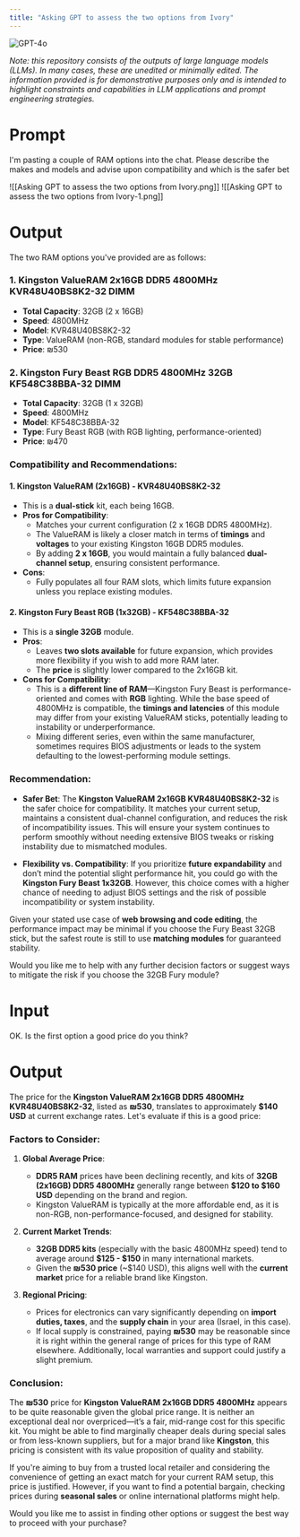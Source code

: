```yaml
---
title: "Asking GPT to assess the two options from Ivory"
---
```

![GPT-4o](https://img.shields.io/badge/GPT--4o-3333FF?style=for-the-badge&logo=openai&logoColor=white)



*Note: this repository consists of the outputs of large language models (LLMs). In many cases, these are unedited or minimally edited. The information provided is for demonstrative purposes only and is intended to highlight constraints and capabilities in LLM applications and prompt engineering strategies.*


# Prompt

I'm pasting a couple of RAM options into the chat. Please describe the makes and models and advise upon compatibility and which is the safer bet

![[Asking GPT to assess the two options from Ivory.png]]
![[Asking GPT to assess the two options from Ivory-1.png]]
# Output

The two RAM options you've provided are as follows:

### 1. **Kingston ValueRAM 2x16GB DDR5 4800MHz KVR48U40BS8K2-32 DIMM**
   - **Total Capacity**: 32GB (2 x 16GB)
   - **Speed**: 4800MHz
   - **Model**: KVR48U40BS8K2-32
   - **Type**: ValueRAM (non-RGB, standard modules for stable performance)
   - **Price**: ₪530

### 2. **Kingston Fury Beast RGB DDR5 4800MHz 32GB KF548C38BBA-32 DIMM**
   - **Total Capacity**: 32GB (1 x 32GB)
   - **Speed**: 4800MHz
   - **Model**: KF548C38BBA-32
   - **Type**: Fury Beast RGB (with RGB lighting, performance-oriented)
   - **Price**: ₪470

### Compatibility and Recommendations:

#### 1. **Kingston ValueRAM (2x16GB) - KVR48U40BS8K2-32**
- This is a **dual-stick** kit, each being 16GB.
- **Pros for Compatibility**: 
  - Matches your current configuration (2 x 16GB DDR5 4800MHz). 
  - The ValueRAM is likely a closer match in terms of **timings** and **voltages** to your existing Kingston 16GB DDR5 modules.
  - By adding **2 x 16GB**, you would maintain a fully balanced **dual-channel setup**, ensuring consistent performance.
- **Cons**: 
  - Fully populates all four RAM slots, which limits future expansion unless you replace existing modules.

#### 2. **Kingston Fury Beast RGB (1x32GB) - KF548C38BBA-32**
- This is a **single 32GB** module.
- **Pros**:
  - Leaves **two slots available** for future expansion, which provides more flexibility if you wish to add more RAM later.
  - The **price** is slightly lower compared to the 2x16GB kit.
- **Cons for Compatibility**:
  - This is a **different line of RAM**—Kingston Fury Beast is performance-oriented and comes with **RGB** lighting. While the base speed of 4800MHz is compatible, the **timings and latencies** of this module may differ from your existing ValueRAM sticks, potentially leading to instability or underperformance.
  - Mixing different series, even within the same manufacturer, sometimes requires BIOS adjustments or leads to the system defaulting to the lowest-performing module settings.

### **Recommendation:**
- **Safer Bet**: The **Kingston ValueRAM 2x16GB KVR48U40BS8K2-32** is the safer choice for compatibility. It matches your current setup, maintains a consistent dual-channel configuration, and reduces the risk of incompatibility issues. This will ensure your system continues to perform smoothly without needing extensive BIOS tweaks or risking instability due to mismatched modules.
  
- **Flexibility vs. Compatibility**: If you prioritize **future expandability** and don’t mind the potential slight performance hit, you could go with the **Kingston Fury Beast 1x32GB**. However, this choice comes with a higher chance of needing to adjust BIOS settings and the risk of possible incompatibility or system instability.

Given your stated use case of **web browsing and code editing**, the performance impact may be minimal if you choose the Fury Beast 32GB stick, but the safest route is still to use **matching modules** for guaranteed stability. 

Would you like me to help with any further decision factors or suggest ways to mitigate the risk if you choose the 32GB Fury module?

# Input

OK. Is the first option a good price do you think?

# Output

The price for the **Kingston ValueRAM 2x16GB DDR5 4800MHz KVR48U40BS8K2-32**, listed as **₪530**, translates to approximately **$140 USD** at current exchange rates. Let's evaluate if this is a good price:

### Factors to Consider:

1. **Global Average Price**:
   - **DDR5 RAM** prices have been declining recently, and kits of **32GB (2x16GB) DDR5 4800MHz** generally range between **$120 to $160 USD** depending on the brand and region.
   - Kingston ValueRAM is typically at the more affordable end, as it is non-RGB, non-performance-focused, and designed for stability.

2. **Current Market Trends**:
   - **32GB DDR5 kits** (especially with the basic 4800MHz speed) tend to average around **$125 - $150** in many international markets.
   - Given the **₪530 price** (~$140 USD), this aligns well with the **current market** price for a reliable brand like Kingston.

3. **Regional Pricing**:
   - Prices for electronics can vary significantly depending on **import duties, taxes**, and the **supply chain** in your area (Israel, in this case).
   - If local supply is constrained, paying **₪530** may be reasonable since it is right within the general range of prices for this type of RAM elsewhere. Additionally, local warranties and support could justify a slight premium.

### Conclusion:
The **₪530** price for **Kingston ValueRAM 2x16GB DDR5 4800MHz** appears to be quite reasonable given the global price range. It is neither an exceptional deal nor overpriced—it’s a fair, mid-range cost for this specific kit. You might be able to find marginally cheaper deals during special sales or from less-known suppliers, but for a major brand like **Kingston**, this pricing is consistent with its value proposition of quality and stability.

If you're aiming to buy from a trusted local retailer and considering the convenience of getting an exact match for your current RAM setup, this price is justified. However, if you want to find a potential bargain, checking prices during **seasonal sales** or online international platforms might help.

Would you like me to assist in finding other options or suggest the best way to proceed with your purchase?